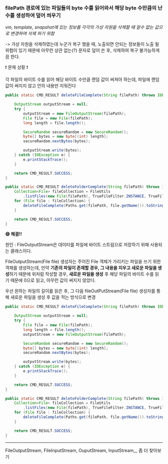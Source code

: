 

### filePath 경로에 있는 파일들의 byte 수를 읽어와서 해당 byte 수만큼의 난수를 생성하여 덮어 씌우기

*vm, template, snapshot에 있는 정보를 각각의 가상 자원을 삭제할 때 알수 없는 값으로 변경하여 삭제 하기 위함*

-> 가상 자원을 삭제하였는데 누군가 복구 했을 때, 노출되면 안되는 정보들이 노출 될 위험이 있기 때문에 아무런 상관 없는(?) 문자로 덮어 쓴 후, 삭제하여 복구 불가능하게끔 한다.



:exclamation: 문제 상황 :exclamation:

각 파일의 바이트 수를 읽어 해당 바이트 수만큼 랜덤 값이 써져야 하는데, 파일에 랜덤 값이 써지지 않고 안의 내용만 지워진다

```java
public static CMD_RESULT deleteFileComplete(String filePath) throws IOException {

	OutputStream outputStream = null;
	try {
		outputStream = new FileOutputStream(filePath);
		File file = new File(filePath);
		long length = file.length();

		SecureRandom secureRandom = new SecureRandom();
		byte[] bytes = new byte[(int) length];
		secureRandom.nextBytes(bytes);

		outputStream.write(bytes);
	} catch (IOException e) {
		e.printStackTrace();
	}

	return CMD_RESULT.SUCCESS;
}

public static CMD_RESULT deleteFolderComplete(String filePath) throws IOException {
	Collection<File> fileCollection = FileUtils
        .listFiles(new File(filePath), TrueFileFilter.INSTANCE, TrueFileFilter.INSTANCE);
	for (File file : fileCollection) {
		deleteFileComplete(Paths.get(filePath, file.getName()).toString());
	}

	return CMD_RESULT.SUCCESS;
}
```





**:smile: 해결!!**

원인 : FileOutputStream은 데이터를 파일에 바이트 스트림으로 저장하기 위해 사용되는 클래스이다.

FileOutputStream(File file) 생성자는 주어진 File 객체가 가리키는 파일을 쓰기 위한 객체를 생성하는데, 만약 **기존의 파일이 존재할 경우, 그 내용을 지우고 새로운 파일을 생성**하기 때문에 위처럼 작성할 경우, **새로운 파일을 생성** 후 해당 파일의 바이트 수를 읽기 때문에 0으로 읽고, 아무런 값이 써지지 않았다. 

우선 원하는 파일의 길이를 읽은 후, 그 다음 fileOutPutStream(File file) 생성자를 통해 새로운 파일을 생성 후 값을 적는 방식으로 변경

```java
public static CMD_RESULT deleteFileComplete(String filePath) throws IOException {

	OutputStream outputStream = null;
	try {
		File file = new File(filePath);
		long length = file.length();
		outputStream = new FileOutputStream(filePath);

		SecureRandom secureRandom = new SecureRandom();
		byte[] bytes = new byte[(int) length];
		secureRandom.nextBytes(bytes);

		outputStream.write(bytes);
	} catch (IOException e) {
		e.printStackTrace();
	}

	return CMD_RESULT.SUCCESS;
}

public static CMD_RESULT deleteFolderComplete(String filePath) throws IOException {
	Collection<File> fileCollection = FileUtils
        .listFiles(new File(filePath), TrueFileFilter.INSTANCE, TrueFileFilter.INSTANCE);
	for (File file : fileCollection) {
		deleteFileComplete(Paths.get(filePath, file.getName()).toString());
	}

	return CMD_RESULT.SUCCESS;
}
```







-------

FileOutputStream, FileInputStream, OuputStream, InputStream,,, 좀 더 찾아보기